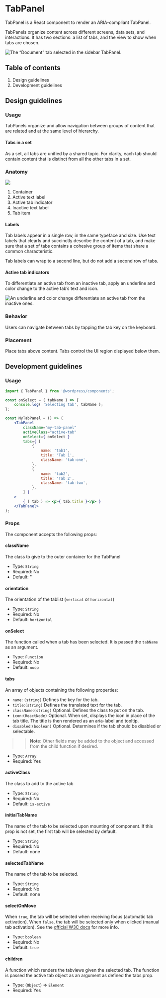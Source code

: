 # TabPanel

TabPanel is a React component to render an ARIA-compliant TabPanel.

TabPanels organize content across different screens, data sets, and interactions. It has two sections: a list of tabs, and the view to show when tabs are chosen.

![The “Document” tab selected in the sidebar TabPanel.](https://wordpress.org/gutenberg/files/2019/01/s_E36D9C9B8FFA15A1A8CE224E422535A12B016F88884089575F9998E52016A49F_1541785098230_TabPanel.png)

## Table of contents

1. Design guidelines
2. Development guidelines

## Design guidelines

### Usage

TabPanels organize and allow navigation between groups of content that are related and at the same level of hierarchy.

#### Tabs in a set

As a set, all tabs are unified by a shared topic. For clarity, each tab should contain content that is distinct from all the other tabs in a set.

### Anatomy

![](https://wordpress.org/gutenberg/files/2019/01/s_E36D9C9B8FFA15A1A8CE224E422535A12B016F88884089575F9998E52016A49F_1541787297310_TabPanelAnatomy.png)

1. Container
2. Active text label
3. Active tab indicator
4. Inactive text label
5. Tab item

#### Labels

Tab labels appear in a single row, in the same typeface and size. Use text labels that clearly and succinctly describe the content of a tab, and make sure that a set of tabs contains a cohesive group of items that share a common characteristic.

Tab labels can wrap to a second line, but do not add a second row of tabs.

#### Active tab indicators

To differentiate an active tab from an inactive tab, apply an underline and color change to the active tab’s text and icon.

![An underline and color change differentiate an active tab from the inactive ones.](https://wordpress.org/gutenberg/files/2019/01/s_E36D9C9B8FFA15A1A8CE224E422535A12B016F88884089575F9998E52016A49F_1541787691601_TabPanelActiveTab.png)

### Behavior

Users can navigate between tabs by tapping the tab key on the keyboard.

### Placement

Place tabs above content. Tabs control the UI region displayed below them.

## Development guidelines

### Usage

```jsx
import { TabPanel } from '@wordpress/components';

const onSelect = ( tabName ) => {
	console.log( 'Selecting tab', tabName );
};

const MyTabPanel = () => (
	<TabPanel
		className="my-tab-panel"
		activeClass="active-tab"
		onSelect={ onSelect }
		tabs={ [
			{
				name: 'tab1',
				title: 'Tab 1',
				className: 'tab-one',
			},
			{
				name: 'tab2',
				title: 'Tab 2',
				className: 'tab-two',
			},
		] }
	>
		{ ( tab ) => <p>{ tab.title }</p> }
	</TabPanel>
);
```

### Props

The component accepts the following props:

#### className

The class to give to the outer container for the TabPanel

-   Type: `String`
-   Required: No
-   Default: ''

#### orientation

The orientation of the tablist (`vertical` or `horizontal`)

-   Type: `String`
-   Required: No
-   Default: `horizontal`

#### onSelect

The function called when a tab has been selected. It is passed the `tabName` as an argument.

-   Type: `Function`
-   Required: No
-   Default: `noop`

#### tabs

An array of objects containing the following properties:

-   `name`: `(string)` Defines the key for the tab.
-   `title`:`(string)` Defines the translated text for the tab.
-   `className`:`(string)` Optional. Defines the class to put on the tab.
-   `icon`:`(ReactNode)` Optional. When set, displays the icon in place of the tab title. The title is then rendered as an aria-label and tooltip.
-   `disabled`:`(boolean)` Optional. Determines if the tab should be disabled or selectable.

> > **Note:** Other fields may be added to the object and accessed from the child function if desired.

-   Type: `Array`
-   Required: Yes

#### activeClass

The class to add to the active tab

-   Type: `String`
-   Required: No
-   Default: `is-active`

#### initialTabName

The name of the tab to be selected upon mounting of component. If this prop is not set, the first tab will be selected by default.

-   Type: `String`
-   Required: No
-   Default: none

#### selectedTabName

The name of the tab to be selected.

-   Type: `String`
-   Required: No
-   Default: none

#### selectOnMove

When `true`, the tab will be selected when receiving focus (automatic tab activation). When `false`, the tab will be selected only when clicked (manual tab activation). See the [official W3C docs](https://www.w3.org/WAI/ARIA/apg/patterns/tabpanel/) for more info.

-   Type: `boolean`
-   Required: No
-   Default: `true`

#### children

A function which renders the tabviews given the selected tab. The function is passed the active tab object as an argument as defined the tabs prop.

-   Type: (`Object`) => `Element`
-   Required: Yes

